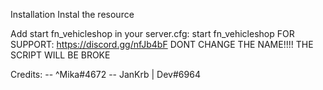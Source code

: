 Installation
Instal the resource

Add start fn_vehicleshop in your server.cfg:
start fn_vehicleshop
FOR SUPPORT: https://discord.gg/nfJb4bF
DONT CHANGE THE NAME!!!! THE SCRIPT WILL BE BROKE

 
Credits:
-- ^Mika#4672 -- JanKrb | Dev#6964
